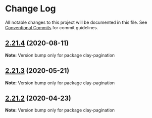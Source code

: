 # Change Log

All notable changes to this project will be documented in this file.
See [Conventional Commits](https://conventionalcommits.org) for commit guidelines.

## [2.21.4](https://github.com/liferay/clay/tree/master/packages/clay-pagination/compare/v2.21.3...v2.21.4) (2020-08-11)

**Note:** Version bump only for package clay-pagination





## [2.21.3](https://github.com/liferay/clay/tree/master/packages/clay-pagination/compare/v2.21.2...v2.21.3) (2020-05-21)

**Note:** Version bump only for package clay-pagination





## [2.21.2](https://github.com/liferay/clay/tree/master/packages/clay-pagination/compare/v2.21.1...v2.21.2) (2020-04-23)

**Note:** Version bump only for package clay-pagination
